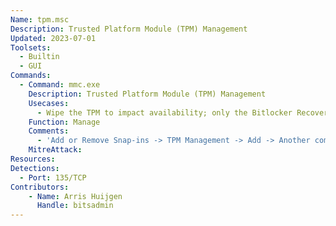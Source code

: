 ```yaml
---
Name: tpm.msc
Description: Trusted Platform Module (TPM) Management
Updated: 2023-07-01
Toolsets:
  - Builtin
  - GUI
Commands:
  - Command: mmc.exe
    Description: Trusted Platform Module (TPM) Management
    Usecases:
      - Wipe the TPM to impact availability; only the Bitlocker Recovery Key will then help to recover the data
    Function: Manage
    Comments:
      - 'Add or Remove Snap-ins -> TPM Management -> Add -> Another computer: `W11.ad.bitsadmin.com` -> OK'
    MitreAttack:
Resources:
Detections:
  - Port: 135/TCP
Contributors:
    - Name: Arris Huijgen
      Handle: bitsadmin
---
```

